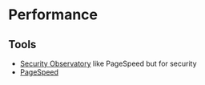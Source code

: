 # Performance

## Tools

- [Security Observatory](https://observatory.mozilla.org) like PageSpeed but for security
- [PageSpeed](https://developers.google.com/speed/pagespeed/insights/)
